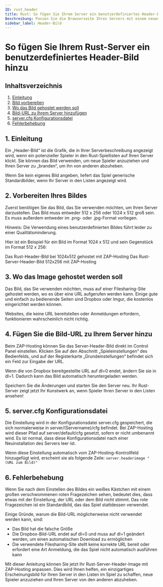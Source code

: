 ```yaml
---
ID: rust_header
title: Rust: So fügen Sie Ihrem Server ein benutzerdefiniertes Header-Bild hinzu
Beschreibung: Passen Sie die Browserseite Ihres Servers mit einem neuen Header-Bild an
sidebar_label: Header-Bild
---
```

# So fügen Sie Ihrem Rust-Server ein benutzerdefiniertes Header-Bild hinzu

## Inhaltsverzeichnis
1. [Einleitung](#Einleitung)
2. [Bild vorbereiten](#reparing-your-image)
3. [Wo das Bild gehostet werden soll](#where-to-host-the-image)
4. [Bild-URL zu Ihrem Server hinzufügen](#add-the-image-url-to-your-server)
5. [server.cfg Konfigurationsdatei](#server-cfg-config-file)
6. [Fehlerbehebung](#Fehlerbehebung)

<a name="Einführung"></a>
## 1. Einleitung
Ein „Header-Bild“ ist die Grafik, die in Ihrer Serverbeschreibung angezeigt wird, wenn ein potenzieller Spieler in den Rust-Spiellisten auf Ihren Server klickt. Sie können das Bild verwenden, um neue Spieler anzuziehen und Ihren Server zu „branden“, um ihn von anderen abzuheben.

Wenn Sie kein eigenes Bild angeben, liefert das Spiel generische Standardbilder, wenn Ihr Server in den Listen angezeigt wird.

<a name="preparing-your-image"></a>
## 2. Vorbereiten Ihres Bildes
Zuerst benötigen Sie das Bild, das Sie verwenden möchten, um Ihren Server darzustellen. Das Bild muss entweder 512 x 256 oder 1024 x 512 groß sein. Es muss außerdem entweder im .png- oder .jpg-Format vorliegen.

Hinweis: Die Verwendung eines benutzerdefinierten Bildes führt leider zu einer Qualitätsminderung.

Hier ist ein Beispiel für ein Bild im Format 1024 x 512 und sein Gegenstück im Format 512 x 256:

Das Rust-Header-Bild bei 1024x512 gehostet mit ZAP-Hosting
Das Rust-Server-Header-Bild 512x256 mit ZAP-Hosting

<a name="where-to-host-the-image"></a>
## 3. Wo das Image gehostet werden soll
Das Bild, das Sie verwenden möchten, muss auf einer Filesharing-Site gehostet werden, wo es über eine URL aufgerufen werden kann. Einige gute und einfach zu bedienende Seiten sind Dropbox oder Imgur, die kostenlos eingerichtet werden können.

Websites, die keine URL bereitstellen oder Anmeldungen erfordern, funktionieren wahrscheinlich nicht richtig.

<a name="add-the-image-url-to-your-server"></a>
## 4. Fügen Sie die Bild-URL zu Ihrem Server hinzu
Beim ZAP-Hosting können Sie das Server-Header-Bild direkt im Control Panel einstellen. Klicken Sie auf den Abschnitt „Spieleinstellungen“ des Bedienfelds, und auf der Registerkarte „Grundeinstellungen“ befindet sich ein Feld zur Eingabe der URL.

Wenn die von Dropbox bereitgestellte URL auf dl=0 endet, ändern Sie sie in dl=1. Dadurch kann das Bild automatisch heruntergeladen werden.

Speichern Sie die Änderungen und starten Sie den Server neu. Ihr Rust-Server zeigt jetzt Ihr Kunstwerk an, wenn Spieler Ihren Server in den Listen ansehen!

<a name="server-cfg-config-file"></a>
## 5. server.cfg Konfigurationsdatei
Die Einstellung wird in der Konfigurationsdatei server.cfg gespeichert, die sich normalerweise in server/(Servername)/cfg befindet. Bei ZAP-Hosting wird dieser Pfad auf server/default/cfg gesetzt, sofern er nicht umbenannt wird. Es ist normal, dass diese Konfigurationsdatei nach einer Neuinstallation des Servers leer ist.

Wenn diese Einstellung automatisch vom ZAP-Hosting-Kontrollfeld hinzugefügt wird, erscheint sie als folgende Zeile:
`server.headerimage "(URL zum Bild)"`

<a name="Fehlerbehebung"></a>
## 6. Fehlerbehebung
Wenn Sie nach dem Einstellen des Bildes ein weißes Kästchen mit einem großen verschwommenen roten Fragezeichen sehen, bedeutet dies, dass etwas mit der Einstellung, der URL oder dem Bild nicht stimmt. Das rote Fragezeichen ist ein Standardbild, das das Spiel stattdessen verwendet.

Einige Gründe, warum die Bild-URL möglicherweise nicht verwendet werden kann, sind:

- Das Bild hat die falsche Größe
- Die Dropbox-Bild-URL endet auf dl=0 und muss auf dl=1 geändert werden, um einen automatischen Download zu ermöglichen
- Die verwendete Filesharing-Site stellt keine korrekte URL bereit oder erfordert eine Art Anmeldung, die das Spiel nicht automatisch ausführen kann

Mit dieser Anleitung können Sie jetzt Ihr Rust-Server-Header-Image mit ZAP-Hosting anpassen. Dies wird Ihnen helfen, ein einzigartiges Erscheinungsbild für Ihren Server in den Listen im Spiel zu schaffen, neue Spieler anzuziehen und Ihren Server von den anderen abzuheben.

